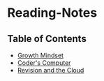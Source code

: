 # Reading-Notes

## Table of Contents 

- [Growth Mindset]()
- [Coder's Computer]()
- [Revision and the Cloud]()

